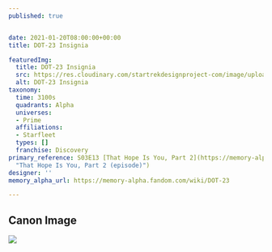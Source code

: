 ```yaml
---
published: true


date: 2021-01-20T08:00:00+00:00
title: DOT-23 Insignia

featuredImg:
  title: DOT-23 Insignia
  src: https://res.cloudinary.com/startrekdesignproject-com/image/upload/v1611964232/DOT-23-Insignia.png
  alt: DOT-23 Insignia
taxonomy:
  time: 3100s
  quadrants: Alpha
  universes:
  - Prime
  affiliations:
  - Starfleet
  types: []
  franchise: Discovery
primary_reference: S03E13 [That Hope Is You, Part 2](https://memory-alpha.fandom.com/wiki/That_Hope_Is_You,_Part_2_(episode)
  "That Hope Is You, Part 2 (episode)")
designer: ''
memory_alpha_url: https://memory-alpha.fandom.com/wiki/DOT-23

---
```

## Canon Image

![](https://res.cloudinary.com/startrekdesignproject-com/image/upload/v1611964233/DOT-23_Insgina_DSC-3x13.jpg)